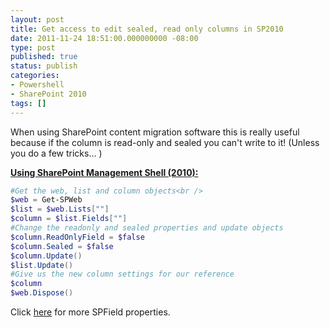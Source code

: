 ```yaml
---
layout: post
title: Get access to edit sealed, read only columns in SP2010
date: 2011-11-24 18:51:00.000000000 -08:00
type: post
published: true
status: publish
categories:
- Powershell
- SharePoint 2010
tags: []
---
```

<p>When using SharePoint content migration software this is really useful because if the column is read-only and sealed you can't write to it! (Unless you do a few tricks... )</p>
<p><u><strong>Using SharePoint Management Shell (2010):</strong></u></p>

``` powershell
#Get the web, list and column objects<br />
$web = Get-SPWeb
$list = $web.Lists[""]
$column = $list.Fields[""]
#Change the readonly and sealed properties and update objects
$column.ReadOnlyField = $false
$column.Sealed = $false
$column.Update()
$list.Update()
#Give us the new column settings for our reference
$column
$web.Dispose()
```

<p>Click <a href="http://msdn.microsoft.com/en-us/library/microsoft.sharepoint.spfield_properties.aspx" target="_blank">here</a> for more SPField properties.</p>
